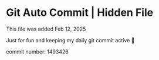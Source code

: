 # Git Auto Commit | Hidden File

This file was added Feb 12, 2025

Just for fun and keeping my daily git commit active 🤪

commit number: 1493426
